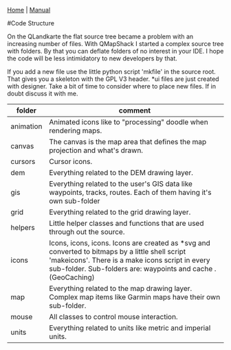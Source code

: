 [Home](Home) | [Manual](DocMain)

#Code Structure

On the QLandkarte the flat source tree became a problem with an increasing number of files. With QMapShack I started a complex source tree with folders. By that you can deflate folders of no interest in your IDE. I hope the code will be less intimidatory to new developers by that.

If you add a new file use the little python script 'mkfile' in the source root. That gives you a skeleton with the GPL V3 header. *ui files are just created with designer. Take a bit of time to consider where to place new files. If in doubt discuss it with me.

folder            |       comment
------------------|------------------
animation         | Animated icons like to "processing" doodle when rendering maps.
canvas            | The canvas is the map area that defines the map projection and what's drawn.
cursors           | Cursor icons.
dem               | Everything related to the DEM drawing layer. 
gis               | Everything related to the user's GIS data like waypoints, tracks, routes. Each of them having it's own sub-folder
grid              | Everything related to the grid drawing layer.
helpers           | Little helper classes and functions that are used through out the source.
icons             | Icons, icons, icons. Icons are created as *svg and converted to bitmaps by a little shell script 'makeicons'. There is a make icons script in every sub-folder. Sub-folders are: waypoints and cache .(GeoCaching)
map               | Everything related to the map drawing layer. Complex map items like Garmin maps have their own sub-folder.
mouse             | All classes to control mouse interaction.
units             | Everything related to units like metric and imperial units.
